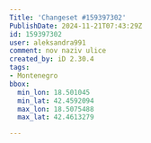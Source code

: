 ```yaml
---
Title: 'Changeset #159397302'
PublishDate: 2024-11-21T07:43:29Z
id: 159397302
user: aleksandra991
comment: nov naziv ulice
created_by: iD 2.30.4
tags:
- Montenegro
bbox:
  min_lon: 18.501045
  min_lat: 42.4592094
  max_lon: 18.5075488
  max_lat: 42.4613279

---
```

